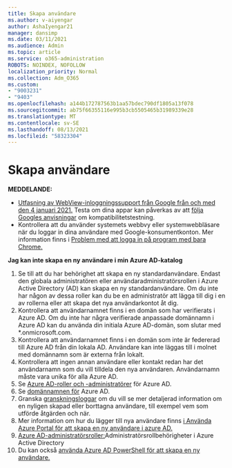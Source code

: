 ```yaml
---
title: Skapa användare
ms.author: v-aiyengar
author: AshaIyengar21
manager: dansimp
ms.date: 03/11/2021
ms.audience: Admin
ms.topic: article
ms.service: o365-administration
ROBOTS: NOINDEX, NOFOLLOW
localization_priority: Normal
ms.collection: Adm_O365
ms.custom:
- "9003231"
- "9403"
ms.openlocfilehash: a144b172787563b1aa57bdec790df1805a13f078
ms.sourcegitcommit: ab75f66355116e995b3cb5505465b31989339e28
ms.translationtype: MT
ms.contentlocale: sv-SE
ms.lasthandoff: 08/13/2021
ms.locfileid: "58323304"
---
```

# <a name="create-user"></a>Skapa användare

**MEDDELANDE:**

- [Utfasning av WebView-inloggningssupport från Google från och med den 4 januari 2021.](https://docs.microsoft.com/azure/active-directory/external-identities/google-federation#deprecation-of-webview-sign-in-support) Testa om dina appar kan påverkas av att [följa Googles anvisningar](https://go.microsoft.com/fwlink/?linkid=2157323) om kompatibilitetstestning.
- Kontrollera att du använder systemets webbvy eller systemwebbläsare när du loggar in dina användare med Google-konsumentkonton. Mer information finns i [Problem med att logga in på program med bara Chrome.](https://docs.microsoft.com/office365/troubleshoot/miscellaneous/chrome-behavior-affects-applications)

**Jag kan inte skapa en ny användare i min Azure AD-katalog**

1. Se till att du har behörighet att skapa en ny standardanvändare. Endast den globala administratören eller användaradministratörsrollen i Azure Active Directory (AD) kan skapa en ny standardanvändare. Om du inte har någon av dessa roller kan du be en administratör att lägga till dig i en av rollerna eller att skapa det nya användarkontot åt dig.
1. Kontrollera att användarnamnet finns i en domän som har verifierats i Azure AD. Om du inte har några verifierade anpassade domännamn i Azure AD kan du använda din initiala Azure AD-domän, som slutar med *.onmicrosoft.com.
1. Kontrollera att användarnamnet finns i en domän som inte är federerad till Azure AD från din lokala AD. Användare kan inte läggas till i molnet med domännamn som är externa från lokalt.
1. Kontrollera att ingen annan användare eller kontakt redan har det användarnamn som du vill tilldela den nya användaren. Användarnamn måste vara unika för alla Azure AD.
1. Se [Azure AD-roller och -administratörer](https://portal.azure.com/#blade/Microsoft_AAD_IAM/ActiveDirectoryMenuBlade/RolesAndAdministrators) för Azure AD.
1. Se [domännamnen för](https://portal.azure.com/#blade/Microsoft_AAD_IAM/ActiveDirectoryMenuBlade/RolesAndAdministrators) Azure AD.
1. Granska [granskningsloggar](https://portal.azure.com/#blade/Microsoft_AAD_IAM/ActiveDirectoryMenuBlade/RolesAndAdministrators) om du vill se mer detaljerad information om en nyligen skapad eller borttagna användare, till exempel vem som utförde åtgärden och när.
1. Mer information om hur du lägger till nya användare finns [i Använda Azure Portal för att skapa en ny användare i azure AD.](https://docs.microsoft.com/azure/active-directory/active-directory-users-create-azure-portal)
1. [Azure AD-administratörsroller:](https://docs.microsoft.com/azure/active-directory/active-directory-assign-admin-roles)Administratörsrollbehörigheter i Azure Active Directory
1. Du kan också [använda Azure AD PowerShell för att skapa en ny användare.](https://docs.microsoft.com/powershell/module/azuread/new-azureaduser?view=azureadps-2.0)
